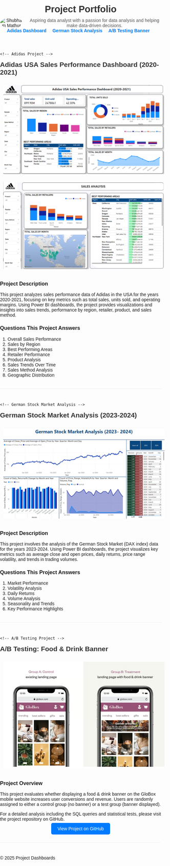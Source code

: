 <!DOCTYPE html>
<html lang="en">
<head>
  <meta charset="UTF-8" />
  <meta name="viewport" content="width=device-width, initial-scale=1.0"/>
  <title>Project Portfolio</title>
  <style>
    /* Global Styles */
    body {
      font-family: Arial, sans-serif;
      margin: 0;
      padding: 0;
    }

    /* Header */
  header {
      position: static; /* Ensures the header isn't fixed or sticky */
      background: #f8f8f8;
      padding: 20px;
      border-bottom: 1px solid #ccc;
    }
    header h1 {
      margin: 0;
      font-size: 1.8rem;
      color: #333;
    }
    .intro {
      display: flex;
      align-items: center;
      margin-top: 10px;
    }
    .intro img {
      width: 100px;
      border-radius: 50%;
      margin-right: 15px;
    }
    .intro p {
      margin: 0;
      color: #555;
    }

    /* Navigation */
   nav {
      margin-top: 15px;
    }
    nav a {
      text-decoration: none;
      color: #007bff;
      font-weight: bold;
      margin-right: 15px;
    }
    nav a:hover {
      text-decoration: underline;
    }

    /* Main Content */
   main {
      margin: 20px;
    }
    article {
      margin-bottom: 40px;
      border-bottom: 1px solid #eee;
      padding-bottom: 20px;
    }
    article h2 {
      color: #333;
      margin-top: 0;
    }

   .image-container {
      text-align: center;
      margin: 20px 0;
    }
    .image-container img {
      max-width: 100%;
      height: auto;
      margin: 10px;
    }

    /* Footer */
   footer {
      text-align: center;
      border-top: 1px solid #ccc;
      padding: 15px 0;
      margin: 0 5%;
      color: #555;
    }
  </style>
</head>
<body>

  <!-- Header Section -->
  <header>
    <h1>Project Portfolio</h1>
    <div class="intro">
      <!-- Replace this image source with your actual photo path -->
      <img src="images/shubham.jpg" alt="Shubham Mathur" />
      <p>Aspiring data analyst with a passion for data analysis and helping make data-driven decisions.</p>
    </div>
    <nav>
      <a href="#adidas">Adidas Dashboard</a>
      <a href="#stock">German Stock Analysis</a>
      <a href="#abtesting">A/B Testing Banner</a>
    </nav>
  </header>

  <!-- Main Content -->
  <main>

    <!-- Adidas Project -->
   <article id="adidas">
      <h2>Adidas USA Sales Performance Dashboard (2020-2021)</h2>
      <div class="image-container">
        <!-- Replace with your actual image paths -->
        <img src="images/adidas_dashboard.png" alt="Adidas Dashboard Image 1">
        <img src="images/adidas2.png" alt="Adidas Dashboard Image 2">
      </div>
      <h3>Project Description</h3>
      <p>
        This project analyzes sales performance data of Adidas in the USA for the years 2020-2021, focusing on key metrics such as total sales, units sold, and operating margins. Using Power BI dashboards, the project provides visualizations and insights into sales trends, performance by region, retailer, product, and sales method.
      </p>
      <h3>Questions This Project Answers</h3>
      <ol>
        <li>Overall Sales Performance</li>
        <li>Sales by Region</li>
        <li>Best Performing Areas</li>
        <li>Retailer Performance</li>
        <li>Product Analysis</li>
        <li>Sales Trends Over Time</li>
        <li>Sales Method Analysis</li>
        <li>Geographic Distribution</li>
      </ol>
    </article>

    <!-- German Stock Market Analysis -->
   <article id="stock">
      <h2>German Stock Market Analysis (2023-2024)</h2>
      <div class="image-container">
        <!-- Replace with your actual image path -->
        <img src="images/Stock.png" alt="German Stock Market Dashboard">
      </div>
      <h3>Project Description</h3>
      <p>
        This project involves the analysis of the German Stock Market (DAX index) data for the years 2023-2024. Using Power BI dashboards, the project visualizes key metrics such as average close and open prices, daily returns, price range volatility, and trends in trading volumes.
      </p>
      <h3>Questions This Project Answers</h3>
      <ol>
        <li>Market Performance</li>
        <li>Volatility Analysis</li>
        <li>Daily Returns</li>
        <li>Volume Analysis</li>
        <li>Seasonality and Trends</li>
        <li>Key Performance Highlights</li>
      </ol>
    </article>

    <!-- A/B Testing Project -->
   <article id="abtesting">
      <h2>A/B Testing: Food &amp; Drink Banner</h2>
      <div class="image-container">
        <!-- Replace with your actual image path -->
        <img src="images/abtesting.jpg" alt="A/B Testing Overview">
      </div>
      <h3>Project Overview</h3>
      <p>
        This project evaluates whether displaying a food &amp; drink banner on the GloBox mobile website increases user conversions and revenue. Users are randomly assigned to either a control group (no banner) or a test group (banner displayed).
      </p>
      <p>
        For a detailed analysis including the SQL queries and statistical tests, please visit the project repository on GitHub.
      </p>
      <p style="text-align: center;">
        <a href="https://github.com/shubhammathur196/Projects/tree/e013037e40afa6c708db20d35be29b1eb6d06037/AB%20Testing"
           target="_blank"
           style="padding: 10px 20px; background: #007bff; color: #fff; text-decoration: none; border-radius: 5px;">
          View Project on GitHub
        </a>
      </p>
    </article>

  </main>

  <!-- Footer -->
  <footer>
    &copy; 2025 Project Dashboards
  </footer>

</body>
</html>
